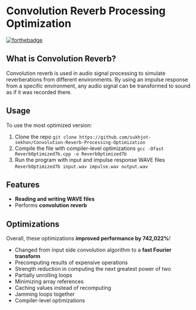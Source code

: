 # Convolution Reverb Processing Optimization 
[![forthebadge](https://forthebadge.com/images/badges/made-with-C-Plus-Plus.svg)](https://forthebadge.com)

## What is Convolution Reverb?
Convolution reverb is used in audio signal processing to simulate reverberations from different environments. By using an impulse response from a specific environment, any audio signal can be transformed to sound as if it was recorded there.

## Usage
To use the most optimized version:
1. Clone the repo ```git clone https://github.com/sukhjot-sekhon/Convolution-Reverb-Processing-Optimization```
2. Compile the file with compiler-level optimizations ```gcc -Ofast ReverbOptimized7b.cpp -o ReverbOptimized7b```
3. Run the program with input and impulse response WAVE files ```ReverbOptimized7b input.wav impulse.wav output.wav```

## Features
* __Reading and writing WAVE files__
* Performs __convolution reverb__

## Optimizations
Overall, these optimizations __improved performance by 742,022%__!
* Changed from input side convolution algorithm to a __fast Fourier transform__
* Precomputing results of expensive operations
* Strength reduction in computing the next greatest power of two
* Partially unrolling loops
* Minimizing array references
* Caching values instead of recomputing
* Jamming loops together
* Compiler-level optimizations

